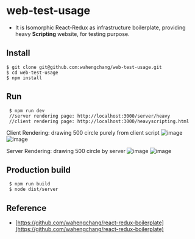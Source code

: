 # web-test-usage
 - It is Isomorphic React-Redux as infrastructure boilerplate, providing heavy __**Scripting**__ website, for testing purpose.

 ## Install
 ```
 $ git clone git@github.com:wahengchang/web-test-usage.git
 $ cd web-test-usage
 $ npm install
 ```

 ## Run
 ```
  $ npm run dev
  //server rendering page: http://localhost:3000/server/heavy
  //client rendering page: http://localhost:3000/heavyscripting.html
 ```
Client Rendering: drawing 500 circle purely from client script
![image](https://user-images.githubusercontent.com/5538753/28815744-ec99ab3a-76d4-11e7-9bad-ba73713d1252.png)
![image](https://user-images.githubusercontent.com/5538753/28815794-23d02c32-76d5-11e7-9462-6c19ab057726.png)


Server Rendering: drawing 500 circle by server
![image](https://user-images.githubusercontent.com/5538753/28815878-7108c19e-76d5-11e7-928f-ff737cb9eb7d.png)
![image](https://user-images.githubusercontent.com/5538753/28815838-44a15e4a-76d5-11e7-914c-8979d26d0f15.png)


 ## Production build
 ```
  $ npm run build
  $ node dist/server
 ```
 
 
## Reference
 - [https://github.com/wahengchang/react-redux-boilerplate](https://github.com/wahengchang/react-redux-boilerplate)
